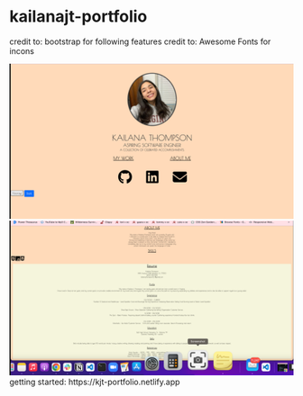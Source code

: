 # kailanajt-portfolio
credit to: bootstrap for following features
credit to: Awesome Fonts for incons

<img src="./assets/homepage.png">
<img src="./assets/about-resume.png">
getting started: https://kjt-portfolio.netlify.app